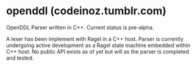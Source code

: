 openddl (codeinoz.tumblr.com)
=======

OpenDDL Parser written in C++. Current status is pre-alpha. 

A lexer has been implement with Ragel in a C++ host.
Parser is currently undergoing active development 
as a Ragel state machine embedded within C++ host.
No public API exists as of yet but will as the parser 
is completed and tested.
